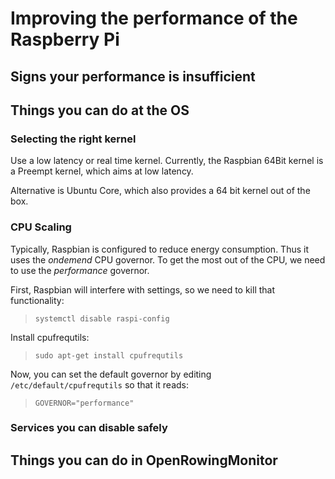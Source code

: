 # Improving the performance of the Raspberry Pi

## Signs your performance is insufficient

## Things you can do at the OS

### Selecting the right kernel

Use a low latency or real time kernel. Currently, the Raspbian 64Bit kernel is a Preempt kernel, which aims at low latency.

Alternative is Ubuntu Core, which also provides a 64 bit kernel out of the box.

### CPU Scaling

Typically, Raspbian is configured to reduce energy consumption. Thus it uses the *ondemend* CPU governor. To get the most out of the CPU, we need to use the *performance* governor.

First, Raspbian will interfere with settings, so we need to kill that functionality:

> `systemctl disable raspi-config`

Install cpufrequtils:

> `sudo apt-get install cpufrequtils`

Now, you can set the default governor by editing `/etc/default/cpufrequtils` so that it reads:

> `GOVERNOR="performance"`

### Services you can disable safely

## Things you can do in OpenRowingMonitor
